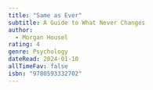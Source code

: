 ```yaml
---
title: "Same as Ever"
subtitle: A Guide to What Never Changes
author:
  - Morgan Housel
rating: 4
genre: Psychology
dateRead: 2024-01-10
allTimeFav: false
isbn: "9780593332702"
---
```

